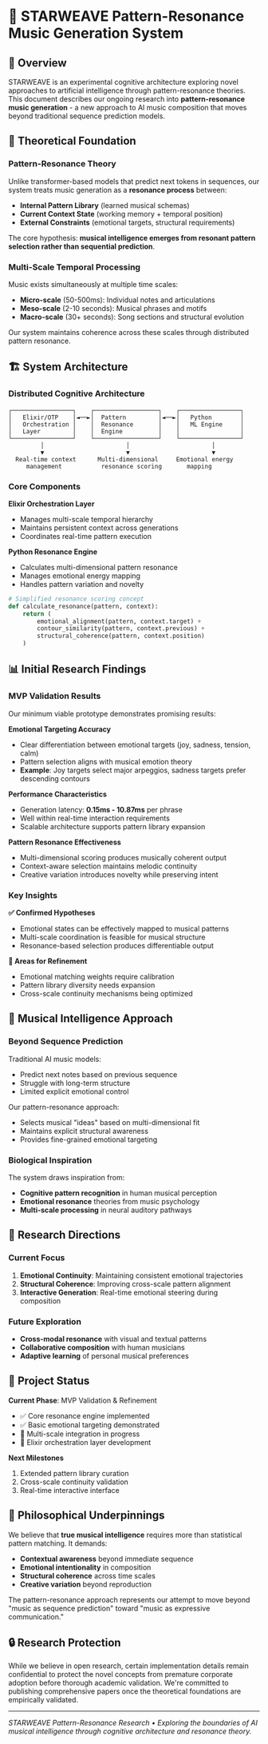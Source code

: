 # 🎼 STARWEAVE Pattern-Resonance Music Generation System

## 🌟 Overview

STARWEAVE is an experimental cognitive architecture exploring novel approaches to artificial intelligence through pattern-resonance theories. This document describes our ongoing research into **pattern-resonance music generation** - a new approach to AI music composition that moves beyond traditional sequence prediction models.

## 🧠 Theoretical Foundation

### Pattern-Resonance Theory
Unlike transformer-based models that predict next tokens in sequences, our system treats music generation as a **resonance process** between:

- **Internal Pattern Library** (learned musical schemas)
- **Current Context State** (working memory + temporal position)  
- **External Constraints** (emotional targets, structural requirements)

The core hypothesis: **musical intelligence emerges from resonant pattern selection rather than sequential prediction**.

### Multi-Scale Temporal Processing
Music exists simultaneously at multiple time scales:
- **Micro-scale** (50-500ms): Individual notes and articulations
- **Meso-scale** (2-10 seconds): Musical phrases and motifs
- **Macro-scale** (30+ seconds): Song sections and structural evolution

Our system maintains coherence across these scales through distributed pattern resonance.

## 🏗️ System Architecture

### Distributed Cognitive Architecture
```
┌─────────────────┐    ┌──────────────────┐    ┌─────────────────┐
│   Elixir/OTP    │◄──►│  Pattern         │◄──►│   Python        │
│   Orchestration │    │  Resonance       │    │   ML Engine     │
│   Layer         │    │  Engine          │    │                 │
└─────────────────┘    └──────────────────┘    └─────────────────┘
         │                       │                       │
         ▼                       ▼                       ▼
  Real-time context      Multi-dimensional     Emotional energy
     management           resonance scoring       mapping
```

### Core Components

**Elixir Orchestration Layer**
- Manages multi-scale temporal hierarchy
- Maintains persistent context across generations
- Coordinates real-time pattern execution

**Python Resonance Engine**
- Calculates multi-dimensional pattern resonance
- Manages emotional energy mapping
- Handles pattern variation and novelty

```python
# Simplified resonance scoring concept
def calculate_resonance(pattern, context):
    return (
        emotional_alignment(pattern, context.target) +
        contour_similarity(pattern, context.previous) +
        structural_coherence(pattern, context.position)
    )
```

## 📊 Initial Research Findings

### MVP Validation Results
Our minimum viable prototype demonstrates promising results:

**Emotional Targeting Accuracy**
- Clear differentiation between emotional targets (joy, sadness, tension, calm)
- Pattern selection aligns with musical emotion theory
- **Example**: Joy targets select major arpeggios, sadness targets prefer descending contours

**Performance Characteristics**
- Generation latency: **0.15ms - 10.87ms** per phrase
- Well within real-time interaction requirements
- Scalable architecture supports pattern library expansion

**Pattern Resonance Effectiveness**
- Multi-dimensional scoring produces musically coherent output
- Context-aware selection maintains melodic continuity
- Creative variation introduces novelty while preserving intent

### Key Insights

**✅ Confirmed Hypotheses**
- Emotional states can be effectively mapped to musical patterns
- Multi-scale coordination is feasible for musical structure
- Resonance-based selection produces differentiable output

**🔧 Areas for Refinement**
- Emotional matching weights require calibration
- Pattern library diversity needs expansion
- Cross-scale continuity mechanisms being optimized

## 🎵 Musical Intelligence Approach

### Beyond Sequence Prediction
Traditional AI music models:
- Predict next notes based on previous sequence
- Struggle with long-term structure
- Limited explicit emotional control

Our pattern-resonance approach:
- Selects musical "ideas" based on multi-dimensional fit
- Maintains explicit structural awareness
- Provides fine-grained emotional targeting

### Biological Inspiration
The system draws inspiration from:
- **Cognitive pattern recognition** in human musical perception
- **Emotional resonance** theories from music psychology
- **Multi-scale processing** in neural auditory pathways

## 🔬 Research Directions

### Current Focus
1. **Emotional Continuity**: Maintaining consistent emotional trajectories
2. **Structural Coherence**: Improving cross-scale pattern alignment
3. **Interactive Generation**: Real-time emotional steering during composition

### Future Exploration
- **Cross-modal resonance** with visual and textual patterns
- **Collaborative composition** with human musicians
- **Adaptive learning** of personal musical preferences

## 🚀 Project Status

**Current Phase**: MVP Validation & Refinement
- ✅ Core resonance engine implemented
- ✅ Basic emotional targeting demonstrated
- 🔄 Multi-scale integration in progress
- 🔄 Elixir orchestration layer development

**Next Milestones**
1. Extended pattern library curation
2. Cross-scale continuity validation
3. Real-time interactive interface

## 💭 Philosophical Underpinnings

We believe that **true musical intelligence** requires more than statistical pattern matching. It demands:

- **Contextual awareness** beyond immediate sequence
- **Emotional intentionality** in composition
- **Structural coherence** across time scales
- **Creative variation** beyond reproduction

The pattern-resonance approach represents our attempt to move beyond "music as sequence prediction" toward "music as expressive communication."

## 🔒 Research Protection

While we believe in open research, certain implementation details remain confidential to protect the novel concepts from premature corporate adoption before thorough academic validation. We're committed to publishing comprehensive papers once the theoretical foundations are empirically validated.

---

*STARWEAVE Pattern-Resonance Research • Exploring the boundaries of AI musical intelligence through cognitive architecture and resonance theory.*
